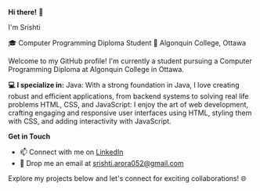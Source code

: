  **Hi there!** 👋

I'm Srishti

🎓 Computer Programming Diploma Student 
🏫 Algonquin College, Ottawa

Welcome to my GitHub profile! I'm currently a student pursuing a Computer Programming Diploma at Algonquin College in Ottawa.

**💻 I specialize in:**
Java: With a strong foundation in Java, I love creating robust and efficient applications, from backend systems to solving real life problems
HTML, CSS, and JavaScript: I enjoy the art of web development, crafting engaging and responsive user interfaces using HTML, styling them with CSS, and adding interactivity with JavaScript.


**Get in Touch**

- 📫 Connect with me on [LinkedIn](https://www.linkedin.com/in/srishti-srishti-2535ab261/)
- 📧 Drop me an email at [srishti.arora052@gmail.com](mailto:srishti.arora052@gmail.com)

Explore my projects below and let's connect for exciting collaborations! 🌐
